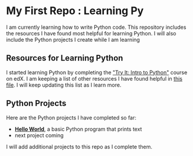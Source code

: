 # My First Repo : Learning Py
I am currently learning how to write Python code. This repository includes the resources I have found most helpful for learning Python. I will also include the Python projects I create while I am learning
## Resources for Learning Python
I started learning Python by completing the ["Try It: Intro to Python"](https://www.edx.org/course/intro-python) course on edX. I am keeping a list of other resources I have found helpful in [this file](my-first-repo/python_coding_resources.md). I will keep updating this list as I learn more.
## Python Projects
Here are the Python projects I have completed so far:

* **[Hello World](my-first-repo/hello_world)**, a basic Python program that prints text
* next project coming

I will add additional projects to this repo as I complete them.
